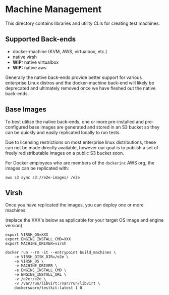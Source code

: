 # Machine Management

This directory contains libraries and utility CLIs for creating
test machines.

## Supported Back-ends

* docker-machine (KVM, AWS, virtualbox, etc.)
* native virsh
* **WIP:** native virtualbox
* **WIP:** native aws

Generally the native back-ends provide better support for various
enterprise Linux distros and the docker-machine back-end will likely be
deprecated and ultimately removed once we have fleshed out the native
back-ends.


## Base Images

To best utilise the native back-ends, one or more pre-installed and
pre-configured base images are generated and stored in an S3 bucket so
they can be quickly and easily replicated locally to run tests.

Due to licensing restrictions on most enterprise linux distributions,
these can not be made directly available, however our goal is to publish
a set of freely redistributable images on a public S3 bucket soon.

For Docker employees who are members of the `dockerinc` AWS org, the images
can be replicated with:

```
aws s3 sync s3://e2e-images/ /e2e
```


## Virsh

Once you have replicated the images, you can deploy one or more machines.

(replace the XXX's below as applicable for your target OS image and engine version)


```
export VIRSH_OS=XXX
export ENGINE_INSTALL_CMD=XXX
export MACHINE_DRIVER=virsh

docker run --rm -it --entrypoint build_machines \
    -e VIRSH_DISK_DIR=/e2e \
    -e VIRSH_OS \
    -e MACHINE_DRIVER \
    -e ENGINE_INSTALL_CMD \
    -e ENGINE_INSTALL_URL \
    -v /e2e:/e2e \
    -v /var/run/libvirt:/var/run/libvirt \
    dockerswarm/testkit:latest 1 0
```
